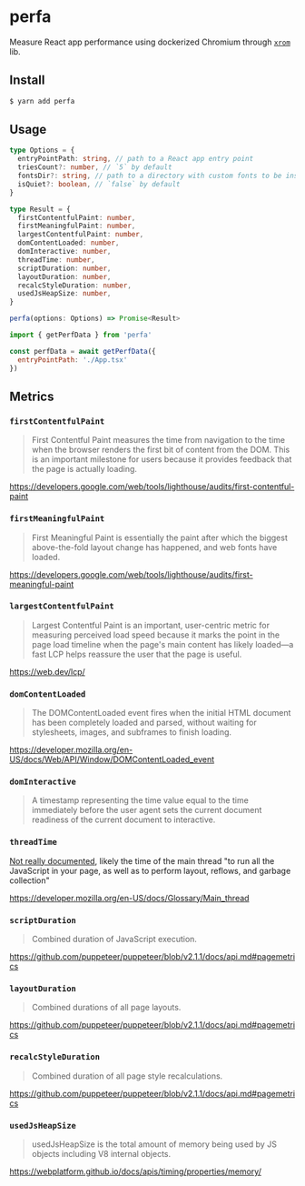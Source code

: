 # perfa

Measure React app performance using dockerized Chromium through [`xrom`](https://github.com/bubble-dev/_/tree/master/packages/xrom) lib.

## Install

```sh
$ yarn add perfa
```

## Usage

```ts
type Options = {
  entryPointPath: string, // path to a React app entry point
  triesCount?: number, // `5` by default
  fontsDir?: string, // path to a directory with custom fonts to be installed
  isQuiet?: boolean, // `false` by default
}

type Result = {
  firstContentfulPaint: number,
  firstMeaningfulPaint: number,
  largestContentfulPaint: number,
  domContentLoaded: number,
  domInteractive: number,
  threadTime: number,
  scriptDuration: number,
  layoutDuration: number,
  recalcStyleDuration: number,
  usedJsHeapSize: number,
}

perfa(options: Options) => Promise<Result>
```

```js
import { getPerfData } from 'perfa'

const perfData = await getPerfData({
  entryPointPath: './App.tsx'
})
```

## Metrics

### `firstContentfulPaint`

>First Contentful Paint measures the time from navigation to the time when the browser renders the first bit of content from the DOM. This is an important milestone for users because it provides feedback that the page is actually loading.

https://developers.google.com/web/tools/lighthouse/audits/first-contentful-paint

### `firstMeaningfulPaint`

>First Meaningful Paint is essentially the paint after which the biggest above-the-fold layout change has happened, and web fonts have loaded.

https://developers.google.com/web/tools/lighthouse/audits/first-meaningful-paint

### `largestContentfulPaint`

>Largest Contentful Paint is an important, user-centric metric for measuring perceived load speed because it marks the point in the page load timeline when the page's main content has likely loaded—a fast LCP helps reassure the user that the page is useful.

https://web.dev/lcp/

### `domContentLoaded`

>The DOMContentLoaded event fires when the initial HTML document has been completely loaded and parsed, without waiting for stylesheets, images, and subframes to finish loading.

https://developer.mozilla.org/en-US/docs/Web/API/Window/DOMContentLoaded_event

### `domInteractive`

>A timestamp representing the time value equal to the time immediately before the user agent sets the current document readiness of the current document to interactive.

### `threadTime`

[Not really documented](https://chromedevtools.github.io/devtools-protocol/tot/Performance#method-getMetrics), likely the time of the main thread "to run all the JavaScript in your page, as well as to perform layout, reflows, and garbage collection"

https://developer.mozilla.org/en-US/docs/Glossary/Main_thread


### `scriptDuration`

>Combined duration of JavaScript execution.

https://github.com/puppeteer/puppeteer/blob/v2.1.1/docs/api.md#pagemetrics

### `layoutDuration`

>Combined durations of all page layouts.

https://github.com/puppeteer/puppeteer/blob/v2.1.1/docs/api.md#pagemetrics

### `recalcStyleDuration`

>Combined duration of all page style recalculations.

https://github.com/puppeteer/puppeteer/blob/v2.1.1/docs/api.md#pagemetrics

### `usedJsHeapSize`

>usedJsHeapSize is the total amount of memory being used by JS objects including V8 internal objects.

https://webplatform.github.io/docs/apis/timing/properties/memory/
